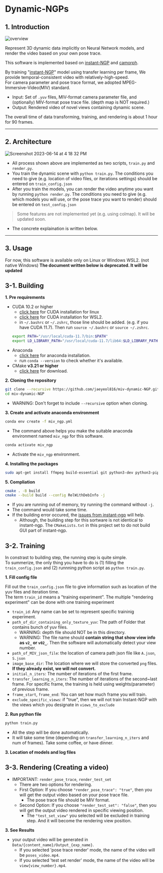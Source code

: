 # Dynamic-NGPs


## 1. Introduction
![overview](https://user-images.githubusercontent.com/80497842/237037849-3c183b5e-ba8f-46fb-a4a2-a0f7a9d8a525.gif)

Represent 3D dynamic data implicitly on Neural Network models, and render the video based on your own pose trace.<br>

This software is implemented based on [instant-NGP](https://github.com/NVlabs/instant-ngp) and [camorph](https://github.com/Fraunhofer-IIS/camorph).

By training  "[instant-NGP](https://github.com/NVlabs/instant-ngp)" model using transfer learning per frame, We provide temporal-consistent video with  relatively-high-speed.<br>
For camera parameter and pose trace format, we adopted MPEG-Immersive-Video(MIV) standard.<br>
- Input: Set of `.yuv` files, MIV-format camera parameter file, and (optionally) MIV-format pose trace file. (depth map is NOT required.)<br>
- Output: Rendered video of novel views containing dynamic scene.<br>

The overall time of data transforming, training, and rendering is about 1 hour for 90 frames. 

---
## 2. Architecture
![Screenshot 2023-06-14 at 4 18 32 PM](https://github.com/jaeyeol816/Dynamic-NGPs/assets/80497842/f66af57b-2509-4fdb-86e2-6754589ee9ea)

- All process shown above are implemented as two scripts, `train.py` and `render.py`. 
- You train the dynamic scene with `python train.py`. The conditions you need to give (e.g. location of video files, or iterations settings) should be entered on `train_config.json`
- After you train the models, you can render the video anytime you want by running `python render.py`. The conditions you need to give (e.g. which models you will use, or the pose trace you want to render) should be entered on `test_config.json`
> Some features are not implemented yet (e.g. using colmap). It will be updated soon.

- The concrete explaination is written below.
---

## 3. Usage
For now, this software is available only on Linux or Windows WSL2. (not native Windows)
**The document written below is deprecated. It will be updated**

## 3-1. Building
**1. Pre requirements**
- CUDA 10.2 or higher 
	- [click here](https://docs.nvidia.com/cuda/cuda-installation-guide-linux/) for CUDA installation for linux
	- [click here](https://docs.nvidia.com/cuda/wsl-user-guide/index.html) for CUDA installation for WSL2.
	- in `~/.bashrc` or `~/.zshrc`, those line should be added. (e.g. if you have CUDA 11.7). Then run `source ~/.bashrc` or `source ~/.zshrc`.
	```bash
	export PATH="/usr/local/cuda-11.7/bin:$PATH"
	export LD_LIBRARY_PATH="/usr/local/cuda-11.7/lib64:$LD_LIBRARY_PATH"
	```
- Anaconda 
	- [click here](https://docs.anaconda.com/anaconda/install/linux/) for anaconda installation.
	- run `conda --version` to check whether it's available.
- CMake **v3.21 or higher**
	- [click here](https://cmake.org/download/) for download.

**2. Cloning the repository**
```bash
git clone --recursive https://github.com/jaeyeol816/miv-dynamic-NGP.git
cd miv-dynamic-NGP
```
- WARNING: Don't forget to include `--recursive` option when cloning.

**3. Create and activate anaconda environment**
```bash
conda env create -f miv_ngp.yml
```
- The command above helps you make the suitable anaconda environment named `miv_ngp` for this software.
```bash
conda activate miv_ngp
```
- Activate the `miv_ngp` environment.

**4. Installing the packages**
```bash
sudo apt-get install ffmpeg build-essential git python3-dev python3-pip libopenexr-dev libxi-dev libglfw3-dev libglew-dev libomp-dev libxinerama-dev libxcursor-dev
```

**5. Compliation**
```bash
cmake . -B build
cmake --build build --config RelWithDebInfo -j
```
- If you are running out of memory, try running the command without `-j`.
- The command would take some time.
- If the building error occured, the [issues from instant-ngp](https://github.com/NVlabs/instant-ngp/issues?q=) will help.
	- Although, the building step for this sortware is not identical to instant-ngp. The `CMakeLists.txt` in this project set to do not build GUI part of instant-ngp.


## 3-2. Training

In constrast to building step, the running step is quite simple.<br>
To summerize, the only thing you have to do is (1) filling the `train_config.json` and (2) runnning python script as `python train.py`.

**1. Fill config file**

Fill out the `train_config.json` file to give information such as location of the yuv files and iteration time.<br>
The term `train_id` means a "training experiment". The multiple "rendering experiment" can be done with one training experiment
- `train_id`: Any name can be set to represent specific traininig experiment.
- `path_of_dir_containing_only_texture_yuv`: The path of Folder that contains bunch of yuv files.
	- WARNING: depth file should NOT be in this directory.
	- WARNING: The file name should **contain string that show view info as `v2_` or `v02_`**. Then the software will automatically detect your view number.
- `path_of_MIV_json_file`: the location of camera path json file like `A.json`, `S.json`
- `image_base_dir`: The location where we will store the converted `png` files. **If they already exist, we will not convert.**
- `initial_n_iters`: The number of iterations of the first frame.
- `transfer_learning_n_iters`: The number of iterations of the second~last frame. For specific frame, the training is held using weights(parameter) of previous frame.
- `frame_start`, `frame_end`: You can set how much frame you will train.
- `exclude_specific_views`: if "true", then we will not train Instant-NGP with the views which you designate in `views_to_exclude`

**2. Run python file**
```bash
python train.py
```
- All the step will be done automatically.
- It will take some time (depending on `transfer_learning_n_iters` and num of frames). Take some coffee, or have dinner.

**3. Location of models and log files**

## 3-3. Rendering (Creating a video)

- IMPORTANT: `render_pose_trace`, `render_test_set`
	- There are two options for rendering.
	- First Option:  If you choose `"render_pose_trace": "true"`, then you will get the output video based on your pose trace file.
		- The pose trace file should be MIV format.
	- Second Option: If you choose `"render_test_set": "false"`, then you will get the output video rendered in specific viewing position.
		- The `"test_set_view"` you selected will be excluded in training step. And it will become the rendering view position.

**3. See Results**
- your output video will be generated in `Data/{content_name}/Output_{exp_name}`.
	- If you selected 'pose trace render' mode, the name of the video will be `poses_video.mp4`.
	- If you selected 'test set render' mode, the name of the video will be `view{view_number}.mp4`.

